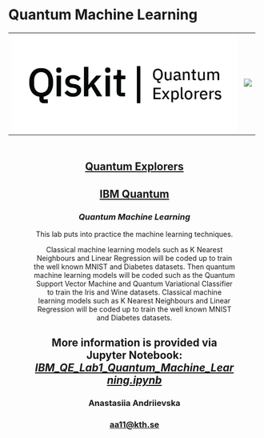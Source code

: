 # Quantum Machine Learning

<table>
    <tr>
      <td>
      <img src='https://github.com/fomalhautn/quantum_ml/blob/main/qe_logo.jpg' width=450>
      </td>
      <td>
      <img src='https://newsroom.unl.edu/announce/files/file143411.jpg' width=310>
      </td>
     </tr>
</table>

<div style="text-align: center; margin: 50px">

<h2 style="text-align: center;"><a href="https://github.com/qiskit-community/quantum-explorers/">Quantum Explorers</a></h2>
<h2 style="text-align: center;"><a href="https://www.ibm.com/quantum">IBM Quantum</a></h2>
<h3><em>Quantum Machine Learning</em></h3>
<p>This lab puts into practice the machine learning techniques.
<p>Classical machine learning models such as K Nearest Neighbours and Linear Regression will be coded up to train the well known MNIST and Diabetes datasets. Then quantum machine learning models will be coded such as the Quantum Support Vector Machine and Quantum Variational Classifier to train the Iris and Wine datasets. Classical machine learning models such as K Nearest Neighbours and Linear Regression will be coded up to train the well known MNIST and Diabetes datasets.</p>


<h2>More information is provided via Jupyter Notebook: <a href="https://github.com/fomalhautn/quantum_ml/blob/main/IBM_QE_Lab1_Quantum_Machine_Learning.ipynb"><em>IBM_QE_Lab1_Quantum_Machine_Learning.ipynb</em></a></h2>

<h3>Anastasiia Andriievska</h3>

<h3><a href="mailto:aa11@kth.se">aa11@kth.se</a></h3>
</div>

